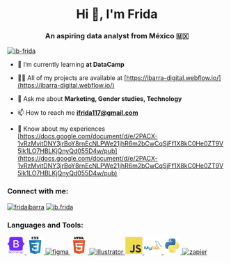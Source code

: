 <h1 align="center">Hi 👋, I'm Frida</h1>
<h3 align="center">An aspiring data analyst from México 🇲🇽</h3>

<p align="left"> <a href="https://github.com/ryo-ma/github-profile-trophy"><img src="https://github-profile-trophy.vercel.app/?username=ib-frida" alt="ib-frida" /></a> </p>

- 🌱 I’m currently learning **at DataCamp**

- 👨‍💻 All of my projects are available at [https://ibarra-digital.webflow.io/](https://ibarra-digital.webflow.io/)

- 💬 Ask me about **Marketing, Gender studies, Technology**

- 📫 How to reach me **ifrida117@gmail.com**

- 📄 Know about my experiences [https://docs.google.com/document/d/e/2PACX-1vRzMvitDNY3jrBoY8rnEcNLPWe21jhR6m2bCwCqSjFf1X8kC0He0ZT9V5lk1LO7HBLKjQnyQd055D4w/pub](https://docs.google.com/document/d/e/2PACX-1vRzMvitDNY3jrBoY8rnEcNLPWe21jhR6m2bCwCqSjFf1X8kC0He0ZT9V5lk1LO7HBLKjQnyQd055D4w/pub)

<h3 align="left">Connect with me:</h3>
<p align="left">
<a href="https://linkedin.com/in/fridaibarra" target="blank"><img align="center" src="https://raw.githubusercontent.com/rahuldkjain/github-profile-readme-generator/master/src/images/icons/Social/linked-in-alt.svg" alt="fridaibarra" height="30" width="40" /></a>
<a href="https://instagram.com/ib.frida" target="blank"><img align="center" src="https://raw.githubusercontent.com/rahuldkjain/github-profile-readme-generator/master/src/images/icons/Social/instagram.svg" alt="ib.frida" height="30" width="40" /></a>
</p>

<h3 align="left">Languages and Tools:</h3>
<p align="left"> <a href="https://getbootstrap.com" target="_blank" rel="noreferrer"> <img src="https://raw.githubusercontent.com/devicons/devicon/master/icons/bootstrap/bootstrap-plain-wordmark.svg" alt="bootstrap" width="40" height="40"/> </a> <a href="https://www.w3schools.com/css/" target="_blank" rel="noreferrer"> <img src="https://raw.githubusercontent.com/devicons/devicon/master/icons/css3/css3-original-wordmark.svg" alt="css3" width="40" height="40"/> </a> <a href="https://www.figma.com/" target="_blank" rel="noreferrer"> <img src="https://www.vectorlogo.zone/logos/figma/figma-icon.svg" alt="figma" width="40" height="40"/> </a> <a href="https://www.w3.org/html/" target="_blank" rel="noreferrer"> <img src="https://raw.githubusercontent.com/devicons/devicon/master/icons/html5/html5-original-wordmark.svg" alt="html5" width="40" height="40"/> </a> <a href="https://www.adobe.com/in/products/illustrator.html" target="_blank" rel="noreferrer"> <img src="https://www.vectorlogo.zone/logos/adobe_illustrator/adobe_illustrator-icon.svg" alt="illustrator" width="40" height="40"/> </a> <a href="https://developer.mozilla.org/en-US/docs/Web/JavaScript" target="_blank" rel="noreferrer"> <img src="https://raw.githubusercontent.com/devicons/devicon/master/icons/javascript/javascript-original.svg" alt="javascript" width="40" height="40"/> </a> <a href="https://www.mysql.com/" target="_blank" rel="noreferrer"> <img src="https://raw.githubusercontent.com/devicons/devicon/master/icons/mysql/mysql-original-wordmark.svg" alt="mysql" width="40" height="40"/> </a> <a href="https://www.python.org" target="_blank" rel="noreferrer"> <img src="https://raw.githubusercontent.com/devicons/devicon/master/icons/python/python-original.svg" alt="python" width="40" height="40"/> </a> <a href="https://zapier.com" target="_blank" rel="noreferrer"> <img src="https://www.vectorlogo.zone/logos/zapier/zapier-icon.svg" alt="zapier" width="40" height="40"/> </a> </p>
